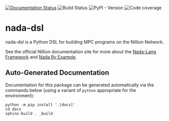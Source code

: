 [![Documentation Status](https://readthedocs.org/projects/nada-dsl/badge/?version=latest)](https://nada-dsl.readthedocs.io/en/latest/?badge=latest)
![Build Status](https://github.com/NillionNetwork/nada-dsl/actions/workflows/build.yml/badge.svg)
![PyPI - Version](https://img.shields.io/pypi/v/nada-dsl)
![Code coverage](coverage.svg)

# nada-dsl

nada-dsl is a Python DSL for building MPC programs on the Nillion Network.

See the official Nillion documentation site for more about the [Nada-Lang
Framework][framework] and [Nada By Example][examples].

[examples]: https://docs.nillion.com/nada-by-example
[framework]: https://docs.nillion.com/nada-lang

## Auto-Generated Documentation

Documentation for this package can be generated automatically via the commands below (using a variant of `python` appropriate for the environment):

```console
python -m pip install '.[docs]'
cd docs
sphinx-build . _build
```
